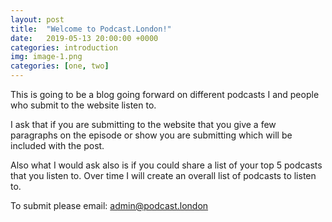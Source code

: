 ```yaml
---
layout: post
title:  "Welcome to Podcast.London!"
date:   2019-05-13 20:00:00 +0000
categories: introduction
img: image-1.png
categories: [one, two]
---
```


This is going to be a blog going forward on different podcasts I and people who submit to the website listen to.

I ask that if you are submitting to the website that you give a few paragraphs on the episode or show you are submitting which will be included with the post.

Also what I would ask also is if you could share a list of your top 5 podcasts that you listen to. Over time I will create an overall list of podcasts to listen to.

To submit please email: admin@podcast.london